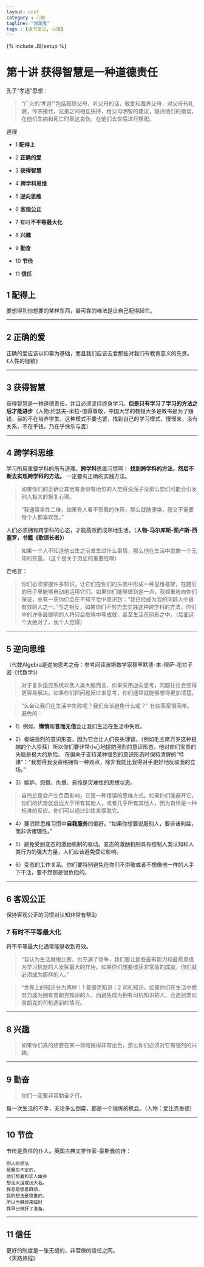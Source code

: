 ```yaml
---
layout: post
category : 心智
tagline: "悦跑者"
tags : [读书笔记, 心理]
---
```

{% include JB/setup %}

# **第十讲** 获得智慧是一种道德责任

孔子“孝道”思想：

> “广义的‘孝道’”包括照顾父母，听父母的话，敬爱和赡养父母，对父母有礼貌，传宗接代，兄弟之间相互扶持，给父母明智的建议，隐讳他们的错误，在他们生病和死亡时表达哀伤，在他们去世后进行祭祀。

道理

- 1 **配得上**

- 2 **正确的爱**

- 3 **获得智慧**

- 4 **跨学科思维**

- 5 **逆向思维**

- 6 **客观公正**

- 7 有时**不平等最大化**

- 8 **兴趣**

- 9 **勤奋**

- 10 **节俭**

- 11 **信任**

 

## 1 **配得上**

要想得到你想要的某样东西，最可靠的棒法是让自己配得起它。

***

## 2 **正确的爱**

正确的爱应该以仰慕为基础，而且我们应该去爱那些对我们有教育意义的先贤。《人性的枷锁》

***

## 3 **获得智慧**

获得智慧是一种道德责任，并且必须坚持终身学习。**但是只有学习了学习的方法之后才能进步**（人物:约瑟夫-米拉-值得尊敬，中国大学的教授大多是教书是为了赚钱，目的不在培养学生，这种模式不要也罢，找到自己的学习模式，慢慢来，没有关系，不在乎钱，乃在乎快乐与否）

***

## 4 **跨学科思维**

学习所用重要学科的所有道理。**跨学科**思维习惯啊！ **找到跨学科的方法，然后不断去实现跨学科的方法。** 一定要有正确的实践方法。

> 如果你们的正确让其他有身份有地位的人觉得没面子没那么您们可能会引发别人极大的报复心理。

> “我通常率性二维，如果有人看不惯我的作风，那么就随便咯，我又不需要每个人都喜欢我。”

 

人们必须拥有跨学科的心态，才能高效而成熟地生活。（**人物-马尔库斯-图卢斯-西塞罗，书籍《歌颂长者》**）

> 如果一个人不知道他出生之前发生过什么事情，那么他在生活中就像一个无知的孩童。（这个是关于历史的重要性啊）

 

芒格言：

> 你们必须掌握许多知识，让它们在你们的头脑中形成一种思维框架，在随后的日子里能够自动地运用它们。如果你们能够做到这一点，我郑重地向你们保证，总有一天你们会在不知不觉中意识到：“我已经成为我的同龄人中最有效的人之一。”与之相反，如果你们不努力去实践这种跨学科的方法，你们中的许多最聪明的人将只会取得中等成就，甚至生活在阴影之中。（后面这个太绝对了，我个人觉得）

***

## 5 **逆向思维**

（代数Algebra是逆向思考之母：参考阅读波斯数学家穆罕默德-本-穆萨-花拉子密《代数学》）

> 对于复杂适应系统以及人类大脑而言，如果采用逆向思考，问题往往会变得更容易解决。如果你们把问题反过来思考，你们通常就能够想得更加清楚。

> “么会让我们在生活中失败呢？我们应该避免什么呢？” 有些答案很简单。避免的：

 

- 1）例如，**懒惰**和**言而无信**会让我们生活在生活中失败。

- 2）极端强烈的意识形态，因为它会让人们丧失理智。（例如毛主席万岁这种极端的个人崇拜）所以你们要非常小心地提防强烈的意识形态，他对你们宝贵的头脑是极大的危险。 在偏向于支持某种强烈的意识形态时保持清醒的“特律”：“我觉得我没资格拥有一种观点，除非我能比我得对手更好地反驳我的立场。”

- 3）嫉妒、怨憎、仇恨、自怜是灾难性的思想状态。

 

> 自怜总是会产生负面影响，它是一种错误的思维方式。如果你们能避开它，你们的优势就远远大于所有其他人，或者几乎所有其他人，因为自怜是一种标准的反应。你们可以通过训练来摆脱它。

 

- 4）要消除思维习惯中**自我服务**的偏好。“如果你想要说服别人，要诉诸利益，而非诉诸理性。”

- 5）避免受到变态的激励机制的驱动。变态的激励机制具有控制人类认知和人类行为的强大力量，人们应该避免受它影响。

- 6）变态的工作关系。你们要特别避免在你们不崇敬或者不想像他一样的人手下干活，要不然那是很危险的。

*** 

## 6 **客观公正**

保持客观公正的习惯对认知非常有帮助

### 7 有时**不平等最大化**

将不平等最大化通常能够收到奇效。

> “我认为生活就像比赛，也充满了竞争，我们要让那些最有能力和最愿意成为学习机器的人发挥最大的作用。如果你们想要收获非常高的成就，你们就必须成为那样的人。”

> “世界上的知识分为两种：1 普朗克知识；2 司机知识。如果你们在生活中想努力成为拥有普朗克知识的人，而避免成为拥有司机知识的人，会遇到类似普朗克的司机遇到的情况。

*** 

## 8 **兴趣**

> 如果你们真的想要在某一领域做得非常出色，那么你们必须对它有强烈的兴趣。

***

## 9 **勤奋**

> 你们一定要非常勤奋才行。

每一次生活的不幸，无论多么倒霉，都是一个锻炼的机会。（人物：爱比克泰德）

***

## 10 **节俭**

节俭是责任的仆人。英国古典文学作家-豪斯曼的诗：

	别人的想法  
	是飘忽不定的，  
	他们想着和恋人幽会  
	想走大运或出大名。  
	我总是想着麻烦，  
	我的想法是稳重的，  
	所以当麻烦来临时  
	我早已做好了准备。

***

## 11 **信任**

更好的制度是一张无缝的，非官僚的信任之网。  
《天路旅程》
